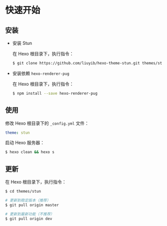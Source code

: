 # 快速开始

## 安装

- 安装 Stun

  在 Hexo 根目录下，执行指令：

  ``` bash
  $ git clone https://github.com/liuyib/hexo-theme-stun.git themes/stun
  ```

- 安装依赖 `hexo-renderer-pug`

  在 Hexo 根目录下，执行指令：

  ``` bash
  $ npm install --save hexo-renderer-pug
  ```

## 使用

修改 Hexo 根目录下的 `_config.yml` 文件：

``` yml
theme: stun
```

启动 Hexo 服务器：

``` bash
$ hexo clean && hexo s
```

## 更新

在 Hexo 根目录下，执行指令：

``` bash
$ cd themes/stun

# 更新到稳定版本（推荐）
$ git pull origin master

# 更新到最新功能（不推荐）
$ git pull origin dev
```
